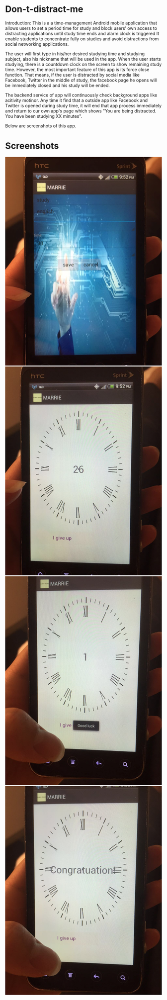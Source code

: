 # Don-t-distract-me

Introduction:
This is a  a time-management Android mobile application that allows users to set a period time for study and block users’ own access to distracting applications until study time ends and alarm clock is triggered
It enable students to concentrate fully on studies and avoid distractions from social networking applications.

The user will first type in his/her desired studying time and studying subject, also his nickname that will be used in the app.
When the user starts studying, there is a countdown clock on the screen to show remaining study time. However, the most important feature of this app
is its force close function. That means, if the user is distracted by social media like Facebook, Twitter in the middle of study, the facebook page he opens will
be immediately closed and his study will be ended. 

The backend service of app will continuously check background apps like acitivity motinor. Any time it find that a outside app like Facebook and Twitter
is opened during study time, it will end that app process immediately and return to our own app's page which shows "You are being distracted. You have been 
studying XX minutes". 

Below are screenshots of this app.
# Screenshots  
![Alt text](/screenshots/pic1.png?raw=true "pic1")
![Alt text](/screenshots/pic2.png?raw=true "pic2")
![Alt text](/screenshots/pic3.png?raw=true "pic3")
![Alt text](/screenshots/pic4.png?raw=true "pic4")

